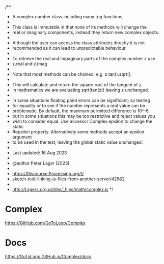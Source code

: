 /**
 * A complex number class including many trig functions.
 *
 * This class is immutable in that none of its methods will change the
 * real or imaginary components, instead they return new complex objects.
 *
 * Although the user can access the class attributes directly it is not
 * recommended as it can lead to unpredictable behaviour.
 *
 * To retrieve the real and impaginary parts of the complex number z use
 * z.real and z.imag
 *
 * Note that most methods can be chained, e.g. z.tan().sqrt();
 *
 * This will calculate and return the square root of the tangent of z.
 * In mathematics we are evaluating sqrt(tan(z)) leaving z unchanged.
 *
 * In some situations floating point errors can be significant; so testing
 * for equality or to see if the number represents a real value can be
 * problematic. By default, the maximum permitted difference is 10^-8,
 * but in some situations this may be too restrictive and reject values you
 * wish to consider equal. Use accessor Complex.epsilon to change the static
 * #epsilon property. Alternatively some methods accept an epsilon argument
 * to be used in the test, leaving the global static value unchanged.
 *
 * Last updated: 16 Aug 2023
 *
 * @author Peter Lager (2023)
 *
 * https://Discourse.Processing.org/t/
 * sketch-tool-linking-js-files-from-another-server/42582
 *
 * http://Lagers.org.uk/libs/_files/math/complex.js
 */

# Complex
https://GitHub.com/GoToLoop/Complex

# Docs
https://GoToLoop.GitHub.io/Complex/docs
